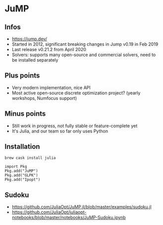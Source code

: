 # JuMP

## Infos

* https://jump.dev/
* Started in 2012, significant breaking changes in Jump v0.19 in Feb 2019
* Last release v0.21.2 from April 2020
* Solvers: supports many open-source and commercial solvers, need to be installed separately

## Plus points

* Very modern implementation, nice API
* Most active open-source discrete optimization project? (yearly workshops, Numfocus support)

## Minus points

* Still work in progress, not fully stable or feature-complete yet
* It's Julia, and our team so far only uses Python

## Installation

```
brew cask install julia
```

```
import Pkg
Pkg.add("JuMP")
Pkg.add("GLPK")
Pkg.add("Ipopt")
```

## Sudoku

* https://github.com/JuliaOpt/JuMP.jl/blob/master/examples/sudoku.jl
* https://github.com/JuliaOpt/juliaopt-notebooks/blob/master/notebooks/JuMP-Sudoku.ipynb
